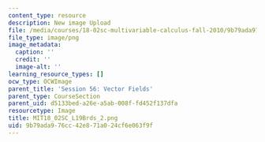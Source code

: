 ```yaml
---
content_type: resource
description: New image Upload
file: /media/courses/18-02sc-multivariable-calculus-fall-2010/9b79ada976cc42e871a024cf6e063f9f_MIT18_02SC_L19Brds_2.png
file_type: image/png
image_metadata:
  caption: ''
  credit: ''
  image-alt: ''
learning_resource_types: []
ocw_type: OCWImage
parent_title: 'Session 56: Vector Fields'
parent_type: CourseSection
parent_uid: d5133bed-a26e-a5ab-008f-fd452f137dfa
resourcetype: Image
title: MIT18_02SC_L19Brds_2.png
uid: 9b79ada9-76cc-42e8-71a0-24cf6e063f9f
---
```

